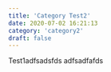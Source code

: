 ```yaml
---
title: 'Category Test2'
date: 2020-07-02 16:21:13
category: 'category2'
draft: false
---
```


Test1adfsadsfds
adfsadfafds